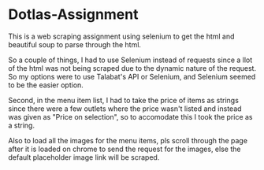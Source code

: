 # Dotlas-Assignment
This is a web scraping assignment using selenium to get the html and beautiful soup to parse through the html.

So a couple of things, I had to use Selenium instead of requests since a llot of the html was not being scraped due to the dynamic nature of the request. So my options were to use Talabat's API or Selenium, and Selenium seemed to be the easier option.

Second, in the menu item list, I had to take the price of items as strings since there were a few outlets where the price wasn't listed and instead was given as "Price on selection", so to accomodate this I took the price as a string.

Also to load all the images for the menu items, pls scroll through the page after it is loaded on chrome to send the request for the images, else the default placeholder image link will be scraped.
